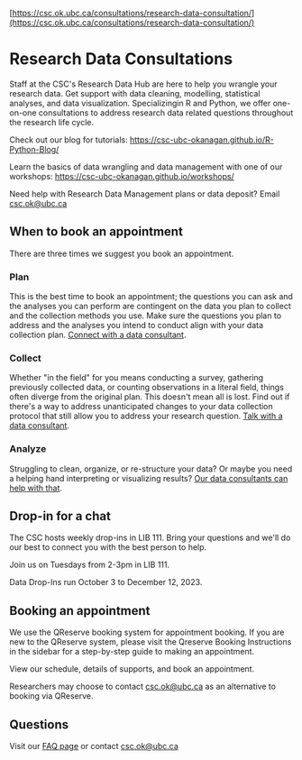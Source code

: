 [https://csc.ok.ubc.ca/consultations/research-data-consultation/](https://csc.ok.ubc.ca/consultations/research-data-consultation/)

# Research Data Consultations

Staff at the CSC's Research Data Hub are here to help you wrangle your research data. Get support with data cleaning, modelling, statistical analyses, and data visualization. Specializingin R and Python, we offer one-on-one consultations to address research data related questions throughout the research life cycle.

Check out our blog for tutorials: https://csc-ubc-okanagan.github.io/R-Python-Blog/

Learn the basics of data wrangling and data management with one of our workshops: https://csc-ubc-okanagan.github.io/workshops/

Need help with Research Data Management plans or data deposit? Email csc.ok@ubc.ca

## When to book an appointment

There are three times we suggest you book an appointment.

### Plan

This is the best time to book an appointment; the questions you can ask and the analyses you can perform are contingent on the data you plan to collect and the collection methods you use. Make sure the questions you plan to address and the analyses you intend to conduct align with your data collection plan. [Connect with a data consultant](https://my.qreserve.com/site/8q0fm22f4c8clopsqpvjeit0e1o7gcvqx8r11).

### Collect

Whether "in the field" for you means conducting a survey, gathering previously collected data, or counting observations in a literal field, things often diverge from the original plan. This doesn't mean all is lost. Find out if there's a way to address unanticipated  changes to your data collection protocol that still allow you to address your research question. [Talk with a data consultant](https://my.qreserve.com/site/8q0fm22f4c8clopsqpvjeit0e1o7gcvqx8r11).

### Analyze

Struggling to clean, organize, or re-structure your data? Or maybe you need a helping hand interpreting or visualizing results? [Our data consultants can help with that](https://my.qreserve.com/site/8q0fm22f4c8clopsqpvjeit0e1o7gcvqx8r11).

## Drop-in for a chat

The CSC hosts weekly drop-ins in LIB 111. Bring your questions and we'll do our best to connect you with the best person to help.

Join us on Tuesdays from 2-3pm in LIB 111.

Data Drop-Ins run October 3 to December 12, 2023.

## Booking an appointment

We use the QReserve booking system for appointment booking. If you are new to the QReserve system, please visit the Qreserve Booking Instructions in the sidebar for a step-by-step guide to making an appointment.

View our schedule, details of supports, and book an appointment.

Researchers may choose to contact csc.ok@ubc.ca as an alternative to booking via QReserve.

## Questions

Visit our [FAQ page](https://csc.ok.ubc.ca/help-and-faq/) or contact csc.ok@ubc.ca
